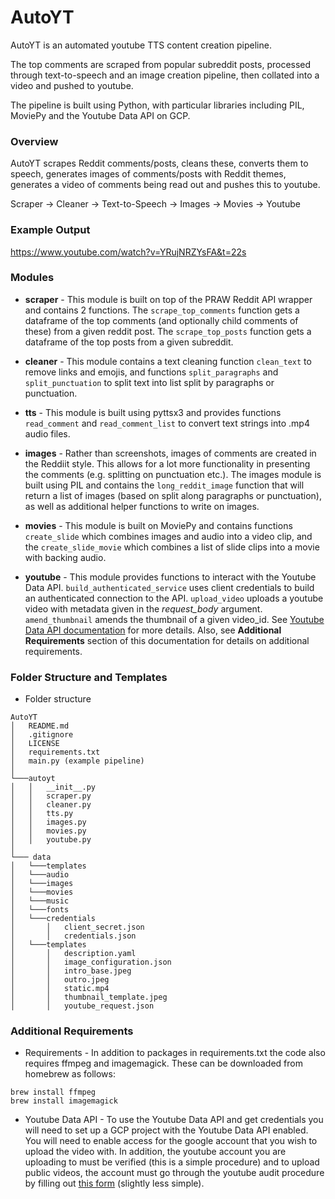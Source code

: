 # AutoYT

AutoYT is an automated youtube TTS content creation pipeline.

The top comments are scraped from popular subreddit posts, processed through text-to-speech and an image creation pipeline, then collated into a video and pushed to youtube. 

The pipeline is built using Python, with particular libraries including PIL, MoviePy and the Youtube Data API on GCP.

### Overview

AutoYT scrapes Reddit comments/posts, cleans these, converts them to speech, generates images of comments/posts with Reddit themes, generates a video of comments being read out and pushes this to youtube.

Scraper &rarr; Cleaner &rarr; Text-to-Speech &rarr; Images &rarr; Movies &rarr; Youtube

### Example Output

https://www.youtube.com/watch?v=YRujNRZYsFA&t=22s


### Modules
* **scraper** - This module is built on top of the PRAW Reddit API wrapper and contains 2 functions. The ```scrape_top_comments``` function gets a dataframe of the top comments (and optionally child comments of these) from a given reddit post. The ```scrape_top_posts``` function gets a dataframe of the top posts from a given subreddit. 

* **cleaner** - This module contains a text cleaning function ```clean_text``` to remove links and emojis, and functions ```split_paragraphs``` and ```split_punctuation``` to split text into list split by paragraphs or punctuation.

* **tts** - This module is built using pyttsx3 and provides functions ```read_comment``` and ```read_comment_list``` to convert text strings into .mp4 audio files.

* **images** - Rather than screenshots, images of comments are created in the Reddiit style. This allows for a lot more functionality in presenting the comments (e.g. splitting on punctuation etc.). The images module is built using PIL and contains the ```long_reddit_image``` function that will return a list of images (based on split along paragraphs or punctuation), as well as additional helper functions to write on images.
 
* **movies** - This module is built on MoviePy and contains functions ```create_slide``` which combines images and audio into a video clip, and the  ```create_slide_movie``` which combines a list of slide clips into a movie with backing audio.

* **youtube** - This module provides functions to interact with the Youtube Data API. ```build_authenticated_service``` uses client credentials to build an authenticated connection to the API. ```upload_video``` uploads a youtube video with metadata given in the *request_body* argument. ```amend_thumbnail``` amends the thumbnail of a given video_id. See [Youtube Data API documentation](https://developers.google.com/youtube/v3/getting-started) for more details. Also, see **Additional Requirements** section of this documentation for details on additional requirements.

### Folder Structure and Templates
* Folder structure 
```
AutoYT
│   README.md
│   .gitignore
│   LICENSE
│   requirements.txt
│   main.py (example pipeline)
│
└───autoyt
│   │   __init__.py
│   │   scraper.py
│   │   cleaner.py
│   │   tts.py
│   │   images.py
│   │   movies.py
│   │   youtube.py
│   
└─── data
│   └───templates
│   └───audio
│   └───images
│   └───movies
│   └───music
│   └───fonts
│   └───credentials
│       │   client_secret.json
│       │   credentials.json
│   └───templates
│       │   description.yaml
│       │   image_configuration.json
│       │   intro_base.jpeg
│       │   outro.jpeg
│       │   static.mp4
│       │   thumbnail_template.jpeg
│       │   youtube_request.json
```


### Additional Requirements
* Requirements - In addition to packages in requirements.txt the code also requires ffmpeg and imagemagick. These can be downloaded from homebrew as follows:
```
brew install ffmpeg
brew install imagemagick
```
* Youtube Data API - To use the Youtube Data API and get credentials you will need to set up a GCP project with the Youtube Data API enabled. You will need to enable access for the google account that you wish to upload the video with. In addition, the youtube account you are uploading to must be verified (this is a simple procedure) and to upload public videos, the account must go through the youtube audit procedure by filling out [this form](https://support.google.com/youtube/contact/yt_api_form?hl=en) (slightly less simple).
